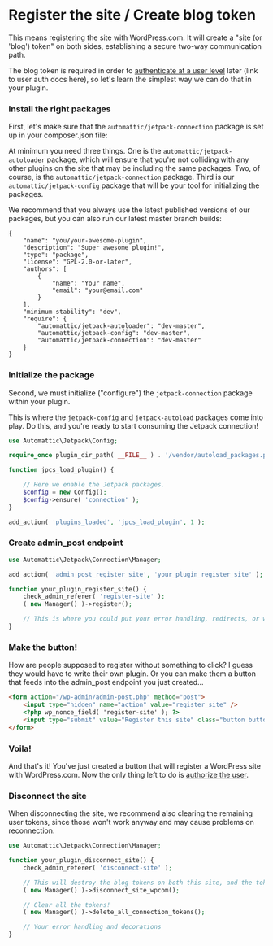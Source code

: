 # Register the site / Create blog token

This means registering the site with WordPress.com. It will create a "site (or 'blog') token" on both sides, establishing a secure two-way communication path. 

The blog token is required in order to [authenticate at a user level](authorize-user.md) later (link to user auth docs here), so let's learn the simplest way we can do that in your plugin. 

### Install the right packages

First, let's make sure that the `automattic/jetpack-connection` package is set up in your composer.json file:

At minimum you need three things. One is the `automattic/jetpack-autoloader` package, which will ensure that you're not colliding with any other plugins on the site that may be including the same packages. Two, of course, is the `automattic/jetpack-connection` package. Third is our `automattic/jetpack-config` package that will be your tool for initializing the packages. 

We recommend that you always use the latest published versions of our packages, but you can also run our latest master branch builds:
```
{
    "name": "you/your-awesome-plugin",
    "description": "Super awesome plugin!",
    "type": "package",
    "license": "GPL-2.0-or-later",
    "authors": [
        {
            "name": "Your name",
            "email": "your@email.com"
        }
    ],
    "minimum-stability": "dev",
    "require": {
        "automattic/jetpack-autoloader": "dev-master",
        "automattic/jetpack-config": "dev-master",
        "automattic/jetpack-connection": "dev-master"
    }
}
```

### Initialize the package

Second, we must initialize ("configure") the `jetpack-connection` package within your plugin.

This is where the `jetpack-config` and `jetpack-autoload` packages come into play. Do this, and you're ready to start consuming the Jetpack connection!

```php
use Automattic\Jetpack\Config;

require_once plugin_dir_path( __FILE__ ) . '/vendor/autoload_packages.php';

function jpcs_load_plugin() {

	// Here we enable the Jetpack packages.
	$config = new Config();
	$config->ensure( 'connection' );
}

add_action( 'plugins_loaded', 'jpcs_load_plugin', 1 );
```

### Create admin_post endpoint

```php
use Automattic\Jetpack\Connection\Manager;

add_action( 'admin_post_register_site', 'your_plugin_register_site' );

function your_plugin_register_site() {
	check_admin_referer( 'register-site' );
	( new Manager() )->register();

	// This is where you could put your error handling, redirects, or whatever decorations you need.
}
```

### Make the button!

How are people supposed to register without something to click? I guess they would have to write their own plugin. Or you can make them a button that feeds into the admin_post endpoint you just created...

```html
<form action="/wp-admin/admin-post.php" method="post">
	<input type="hidden" name="action" value="register_site" />
	<?php wp_nonce_field( 'register-site' ); ?>
	<input type="submit" value="Register this site" class="button button-primary" />
</form>
```

### Voila!

And that's it! You've just created a button that will register a WordPress site with WordPress.com. Now the only thing left to do is [authorize the user](authorize-user.md). 

### Disconnect the site

When disconnecting the site, we recommend also clearing the remaining user tokens, since those won't work anyway and may cause problems on reconnection. 

```php
use Automattic\Jetpack\Connection\Manager;

function your_plugin_disconnect_site() {
	check_admin_referer( 'disconnect-site' );

	// This will destroy the blog tokens on both this site, and the tokens stored on wordpress.com
	( new Manager() )->disconnect_site_wpcom();

	// Clear all the tokens!
	( new Manager() )->delete_all_connection_tokens();

	// Your error handling and decorations
}
```
